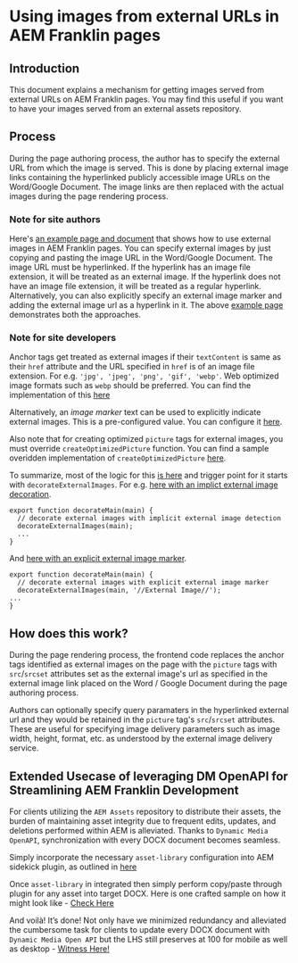 # Using images from external URLs in AEM Franklin pages

## Introduction
This document explains a mechanism for getting images served from external URLs on AEM Franklin pages. You may find this useful if you want to have your images served from an external assets repository.

## Process
During the page authoring process, the author has to specify the external URL from which the image is served. This is done by placing external image links containing the hyperlinked publicly accessible image URLs on the Word/Google Document. The image links are then replaced with the actual images during the page rendering process.

### Note for site authors
Here's [an example page and document](https://ext-images--franklin-assets-selector--hlxsites.hlx.page/external-images-example?view-doc-source=true) that shows how to use external images in AEM Franklin pages.
You can specify external images by just copying and pasting the image URL in the Word/Google Document. The image URL must be hyperlinked. If the hyperlink has an image file extension, it will be treated as an external image. If the hyperlink does not have an image file extension, it will be treated as a regular hyperlink.
Alternatively, you can also explicitly specify an external image marker and adding the external image url as a hyperlink in it.
The above [example page](https://ext-images--franklin-assets-selector--hlxsites.hlx.page/external-images-example?view-doc-source=true) demonstrates both the approaches.

### Note for site developers
Anchor tags get treated as external images if their `textContent` is same as their `href` attribute and the URL specified in `href` is of an image file extension. For e.g. `'jpg', 'jpeg', 'png', 'gif', 'webp'`. Web optimized image formats such as `webp` should be preferred.  You can find the implementation of this [here](https://github.com/hlxsites/franklin-assets-selector/blob/9145aeac55512ec199152065b16db6c24cea3421/scripts/scripts.js#L105-L110)

Alternatively, an *image marker* text can be used to explicitly indicate external images. This is a pre-configured value. You can configure it [here](https://github.com/hlxsites/franklin-assets-selector/blob/9145aeac55512ec199152065b16db6c24cea3421/scripts/scripts.js#L227).


Also note that for creating optimized `picture` tags for external images, you must override `createOptimizedPicture` function. You can find a sample overidden implementation of `createOptimizedPicture` [here](https://github.com/hlxsites/franklin-assets-selector/blob/9145aeac55512ec199152065b16db6c24cea3421/scripts/scripts.js#L142-L182).

To summarize, most of the logic for this [is here](https://github.com/hlxsites/franklin-assets-selector/blob/9145aeac55512ec199152065b16db6c24cea3421/scripts/scripts.js#L69-L218) and trigger point for it starts with `decorateExternalImages`.  For e.g. [here with an implict external image decoration](https://github.com/hlxsites/franklin-assets-selector/blob/9145aeac55512ec199152065b16db6c24cea3421/scripts/scripts.js#L229-L230).

```
export function decorateMain(main) {
  // decorate external images with implicit external image detection
  decorateExternalImages(main);
  ...
}
```

And [here with an explicit external image marker](https://github.com/hlxsites/franklin-assets-selector/blob/9145aeac55512ec199152065b16db6c24cea3421/scripts/scripts.js#L226-L227).
```
export function decorateMain(main) {
  // decorate external images with explicit external image marker
  decorateExternalImages(main, '//External Image//');
...
}
```

## How does this work?
During the page rendering process, the frontend code replaces the anchor tags identified as external images on the page with the `picture` tags with `src`/`srcset` attributes set as the external image's url as specified in the external image link placed on the Word / Google Document during the page authoring process.

Authors can optionally specify query paramaters in the hyperlinked external url and they would be retained in the `picture` tag's `src`/`srcset` attributes. These are useful for specifying image delivery parameters such as image width, height, format, etc. as understood by the external image delivery service.

## Extended Usecase of leveraging DM OpenAPI for Streamlining AEM Franklin Development

For clients utilizing the `AEM Assets` repository to distribute their assets, the burden of maintaining asset integrity due to frequent edits, updates, and deletions performed within AEM is alleviated. Thanks to `Dynamic Media OpenAPI`, synchronization with every DOCX document becomes seamless.

Simply incorporate the necessary `asset-library` configuration into AEM sidekick plugin, as outlined in [here](https://github.com/anuraggupta228/franklinvideo/commit/04d710632f5c614ba7efd52cd9f720f6f4cb58dd)

Once `asset-library` in integrated then simply perform copy/paste through plugin for any asset into target DOCX. Here is one crafted sample on how it might look like - [Check Here](https://docs.google.com/document/d/1fSoGW0X27sZD6KTaZ--7KwNRPBHwO5qjuAnQS1jDa9U/edit?usp=sharing)

And voilà! It’s done! Not only have we minimized redundancy and alleviated the cumbersome task for clients to update every DOCX document with `Dynamic Media Open API` but the LHS still preserves at 100 for mobile as well as desktop - [Witness Here!](https://pagespeed.web.dev/analysis/https-ext-images-with-dm-openapi--franklinvideo--anuraggupta228-hlx-live-dm-open-api-with-aem-franklin/bruylgsqgq?form_factor=mobile)